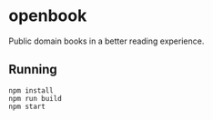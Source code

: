 # openbook

Public domain books in a better reading experience.

## Running

```
npm install
npm run build
npm start
```